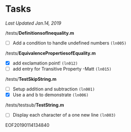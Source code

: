 # Tasks   
*Last Updated Jan.14, 2019*  
  
  
/tests/**DefinitionsofInequality.m**  
- [ ] Add a condition to handle undefined numbers `(ln005)`  
  
/tests/**EquivalencePropertiesofEquality.m**  
- [x] add exclamation point! `(ln012)`  
- [ ] add entry for Transitive Property -Matt `(ln015)`  
  
/tests/**TestSkipString.m**  
- [ ] Setup addition and subtraction `(ln001)`  
- [x] Use a and b to demonstrate `(ln006)`  
  
/tests/testsub/**TestString.m**  
- [ ] Display each character of a one new line `(ln003)`  
  
EOF20190114134840
